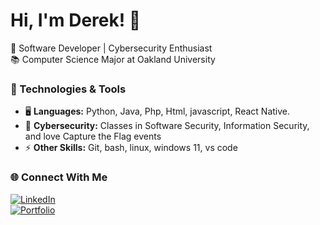 # Hi, I'm Derek! 👋

🚀 Software Developer | Cybersecurity Enthusiast  
📚 Computer Science Major at Oakland University  

### 🔧 Technologies & Tools
- 🖥️ **Languages:** Python, Java, Php, Html, javascript, React Native.
- 🔐 **Cybersecurity:** Classes in Software Security, Information Security, and love Capture the Flag events
- ⚡ **Other Skills:** Git, bash, linux, windows 11, vs code

### 🌐 Connect With Me
[![LinkedIn](https://img.shields.io/badge/LinkedIn-Connect-blue?style=flat&logo=linkedin)](https://www.linkedin.com/in/derek-schramm/)  
[![Portfolio](https://img.shields.io/badge/Portfolio-Website-green?style=flat)](https://yourportfolio.com)
